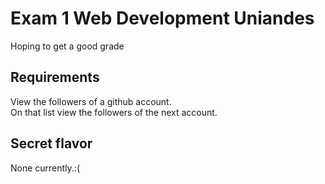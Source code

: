 # Exam 1 Web Development Uniandes
Hoping to get a good grade

## Requirements

View the followers of a github account. <br>
On that list view the followers of the next account.
## Secret flavor
None currently.:(
